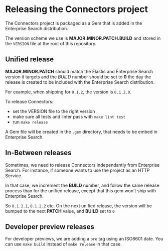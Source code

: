 # Releasing the Connectors project

The Connectors project is packaged as a Gem that is added in the Enterprise Search distribution.

The version scheme we use is **MAJOR.MINOR.PATCH.BUILD** and stored in the `VERSION` file 
at the root of this repository.

## Unified release

**MAJOR.MINOR.PATCH** should match the Elastic and Enterprise Search version it targets 
and the *BUILD* number should be set to **0** the day the release is created
to be included with the Enterprise Search distribution.

For example, when shipping for `8.1.2`, the version is `8.1.2.0`.

To release Connectors:

- set the VERSION file to the right version
- make sure all tests and linter pass with `make lint test`
- run `make release`

A Gem file will be created in the `.gem` directory, that needs to be embed in Enterprise Search.

## In-Between releases

Sometimes, we need to release Connectors independantly from Enterprise Search.
For instance, if someone wants to use the project as an HTTP Service.

In that case, we increment the **BUILD** number, and follow the same release
process than for the unified release, except that this gem won't ship with Enterprise Search.

So `8.1.2.1`, `8.1.2.2` etc. On the next unified release, the version will be bumped to
the next **PATCH** value, and **BUILD** set to `0`

## Developer preview releases

For developer previews, we are adding a `pre` tag using an ISO8601 date.
You can use `make build` instead of `make release` in that case.
